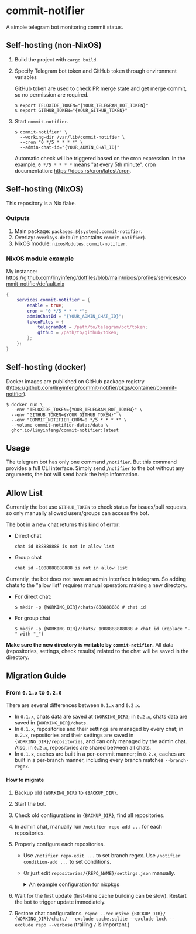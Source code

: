 # commit-notifier

A simple telegram bot monitoring commit status.

## Self-hosting (non-NixOS)

1. Build the project with `cargo build`.

2. Specify Telegram bot token and GitHub token through environment variables

   GitHub token are used to check PR merge state and get merge commit, so no permission are required.

   ```console
   $ export TELOXIDE_TOKEN="{YOUR_TELEGRAM_BOT_TOKEN}"
   $ export GITHUB_TOKEN="{YOUR_GITHUB_TOKEN}"
   ```

3. Start `commit-notifier`.

   ```console
   $ commit-notifier" \
     --working-dir /var/lib/commit-notifier \
     --cron "0 */5 * * * *" \
     --admin-chat-id="{YOUR_ADMIN_CHAT_ID}"
   ```

   Automatic check will be triggered based on the cron expression. In the example, `0 */5 * * * *` means "at every 5th minute". cron documentation: <https://docs.rs/cron/latest/cron>.

## Self-hosting (NixOS)

This repository is a Nix flake.

### Outputs

1. Main package: `packages.${system}.commit-notifier`.
2. Overlay: `overlays.default` (contains `commit-notifier`).
3. NixOS module: `nixosModules.commit-notifier`.

### NixOS module example

My instance: <https://github.com/linyinfeng/dotfiles/blob/main/nixos/profiles/services/commit-notifier/default.nix>

```nix
{
    services.commit-notifier = {
        enable = true;
        cron = "0 */5 * * * *";
        adminChatId = "{YOUR_ADMIN_CHAT_ID}";
        tokenFiles = {
            telegramBot = /path/to/telegram/bot/token;
            github = /path/to/github/token;
        };
    };
}
```

## Self-hosting (docker)

Docker images are published on GitHub package registry (<https://github.com/linyinfeng/commit-notifier/pkgs/container/commit-notifier>).

```console
$ docker run \
  --env "TELOXIDE_TOKEN={YOUR_TELEGRAM_BOT_TOKEN}" \
  --env "GITHUB_TOKEN={YOUR_GITHUB_TOKEN}" \
  --env "COMMIT_NOTIFIER_CRON=0 */5 * * * *" \
  --volume commit-notifier-data:/data \
  ghcr.io/linyinfeng/commit-notifier:latest
```

## Usage

The telegram bot has only one command `/notifier`. But this command provides a full CLI interface. Simply send `/notifier` to the bot without any arguments, the bot will send back the help information.

## Allow List

Currently the bot use `GITHUB_TOKEN` to check status for issues/pull requests, so only manually allowed users/groups can access the bot.

The bot in a new chat returns this kind of error:

* Direct chat

  ```text
  chat id 888888888 is not in allow list
  ```

* Group chat

  ```text
  chat id -1008888888888 is not in allow list
  ```

Currently, the bot does not have an admin interface in telegram. So adding chats to the "allow list" requires manual operation: making a new directory.

* For direct chat:

  ```console
  $ mkdir -p {WORKING_DIR}/chats/888888888 # chat id
  ```

* For group chat

  ```console
  $ mkdir -p {WORKING_DIR}/chats/_1008888888888 # chat id (replace "-" with "_")
  ```

**Make sure the new directory is writable by `commit-notifier`.** All data (repositories, settings, check results) related to the chat will be saved in the directory.

## Migration Guide

### From `0.1.x` to `0.2.0`

There are several differences between `0.1.x` and `0.2.x`.

* In `0.1.x`, chats data are saved at `{WORKING_DIR}`; in `0.2.x`, chats data are saved in `{WORKING_DIR}/chats`.
* In `0.1.x`, repositories and their settings are managed by every chat; in `0.2.x`, repositories and their settings are saved in `{WORKING_DIR}/repositories`, and can only managed by the admin chat. Also, in `0.2.x`, repositories are shared between all chats.
* In `0.1.x`, caches are built in a per-commit manner; in `0.2.x`, caches are built in a per-branch manner, including every branch matches `--branch-regex`.

#### How to migrate

1. Backup old `{WORKING_DIR}` to `{BACKUP_DIR}`.
2. Start the bot.
3. Check old configurations in `{BACKUP_DIR}`, find all repositories.
4. In admin chat, manually run `/notifier repo-add ...` for each repositories.
5. Properly configure each repositories.

   * Use `/notifier repo-edit ...` to set branch regex. Use `/notifier condition-add ...` to set conditions.

   * Or just edit `repositories/{REPO_NAME}/settings.json` manually.

     <details>
     <summary>An example configuration for nixpkgs</summary>

     ```json
     {
       "branch_regex": "^(master|nixos-unstable|nixpkgs-unstable|staging|release-\\d\\d\\.\\d\\d|nixos-\\d\\d\\.\\d\\d)$",
       "github_info": {
         "owner": "nixos",
         "repo": "nixpkgs"
       },
       "conditions": {
         "in-nixos-release": {
            "condition": {
             "InBranch": {
               "branch_regex": "^nixos-\\d\\d\\.\\d\\d$"
             }
           }
         },
         "in-nixos-unstable": {
           "condition": {
             "InBranch": {
               "branch_regex": "^nixos-unstable$"
             }
           }
         },
         "master-to-staging": {
           "condition": {
             "SuppressFromTo": {
               "from_regex": "^master$",
               "to_regex": "^staging(-next)?$"
             }
           }
         }
       }
     }
     ```

     </details>

6. Wait for the first update (first-time cache building can be slow). Restart the bot to trigger update immediately.
7. Restore chat configurations. `rsync --recursive {BACKUP_DIR}/ {WORKING_DIR}/chats/ --exclude cache.sqlite --exclude lock --exclude repo --verbose` (trailing `/` is important.)
